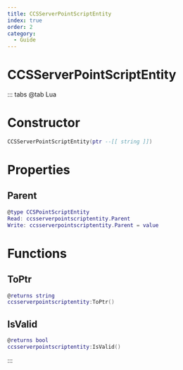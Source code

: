```yaml
---
title: CCSServerPointScriptEntity
index: true
order: 2
category:
  - Guide
---
```


# CCSServerPointScriptEntity

::: tabs
@tab Lua
# Constructor
```lua
CCSServerPointScriptEntity(ptr --[[ string ]])
```
# Properties
## Parent 
```lua
@type CCSPointScriptEntity
Read: ccsserverpointscriptentity.Parent
Write: ccsserverpointscriptentity.Parent = value
```
# Functions
## ToPtr
```lua
@returns string
ccsserverpointscriptentity:ToPtr()
```
## IsValid
```lua
@returns bool
ccsserverpointscriptentity:IsValid()
```

:::
